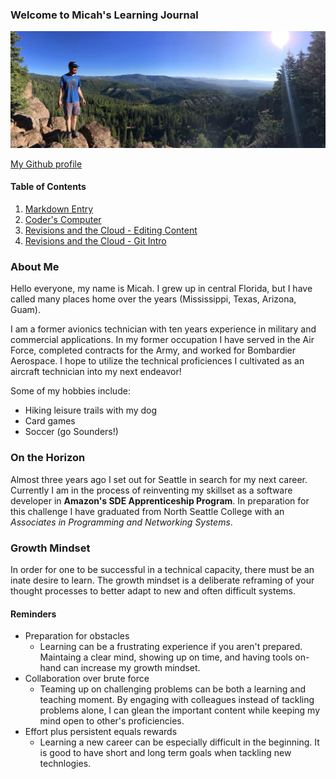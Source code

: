 ### Welcome to Micah's Learning Journal

![alt text](indeximg.jpg "Me at Zion National Park")

[My Github profile](https://github.com/micahThor)
#### Table of Contents
1. [Markdown Entry](markdown.md)
2. [Coder's Computer](coderscomputer.md)
3. [Revisions and the Cloud - Editing Content](editingcontent.md)
4. [Revisions and the Cloud - Git Intro](gitintro.md)

### About Me
Hello everyone, my name is Micah.  I grew up in central Florida, but I have called many places home over the years (Mississippi, Texas, Arizona, Guam).  

I am a former avionics technician with ten years experience in military and commercial applications.  In my former occupation I have served in the Air Force, completed contracts for the Army, and worked for Bombardier Aerospace.  I hope to utilize the technical proficiences I cultivated as an aircraft technician into my next endeavor!

Some of my hobbies include:
* Hiking leisure trails with my dog
* Card games
* Soccer (go Sounders!)


### On the Horizon
Almost three years ago I set out for Seattle in search for my next career.  Currently I am in the process of reinventing my skillset as a software developer in **Amazon's SDE Apprenticeship Program**.  In preparation for this challenge I have graduated from North Seattle College with an *Associates in Programming and Networking Systems*.


### Growth Mindset
In order for one to be successful in a technical capacity, there must be an inate desire to learn.  The growth mindset is a deliberate reframing of your thought processes to better adapt to new and often difficult systems.  
#### Reminders
- Preparation for obstacles
   - Learning can be a frustrating experience if you aren't prepared.  Maintaing a clear mind, showing up on time, and having tools on-hand can increase my growth mindset.
- Collaboration over brute force
   - Teaming up on challenging problems can be both a learning and teaching moment.  By engaging with colleagues instead of tackling problems alone, I can glean the important content while keeping my mind open to other's proficiencies.
- Effort plus persistent equals rewards
   - Learning a new career can be especially difficult in the beginning.  It is good to have short and long term goals when tackling new technlogies.  

